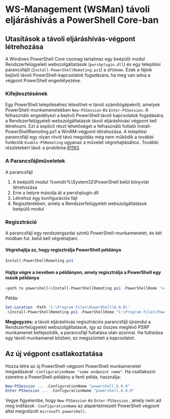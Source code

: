 # <a name="ws-management-wsman-remoting-in-powershell-core"></a>WS-Management (WSMan) távoli eljáráshívás a PowerShell Core-ban

## <a name="instructions-to-create-a-remoting-endpoint"></a>Utasítások a távoli eljáráshívás-végpont létrehozása

A Windows PowerShell Core csomag tartalmaz egy beépülő modul Rendszerfelügyeleti webszolgáltatások (`pwrshplugin.dll`) és egy telepítési parancsfájlt (`Install-PowerShellRemoting.ps1`) a `$PSHome`.
Ezek a fájlok bejövő távoli PowerShell-kapcsolatok fogadására, ha meg van adva a végpont PowerShell engedélyezése.

### <a name="motivation"></a>Kifejlesztésének

Egy PowerShell telepítéséhez létesíthet-e távoli számítógépekről, amelyek PowerShell-munkamenetekben `New-PSSession` és `Enter-PSSession`.
A felhasználó engedélyezi a bejövő PowerShell távoli kapcsolatok fogadására, a Rendszerfelügyeleti webszolgáltatások távoli eljáráshívási végpont kell létrehozni.
Ezt a explicit részt lehetőséget a felhasználó futtató Install-PowerShellRemoting.ps1 a WinRM-végpont létrehozása.
A telepítési parancsfájl egy olyan rövid távú megoldás még nem működik a további funkciók `Enable-PSRemoting` ugyanaz a művelet végrehajtásához.
További részletekért lásd: a probléma [#1193](https://github.com/PowerShell/PowerShell/issues/1193).

### <a name="script-actions"></a>A Parancsfájlműveletek

A parancsfájl

1. A beépülő modul %windir%\System32\PowerShell belül könyvtár létrehozása
1. Erre a helyre másolja át a pwrshplugin.dll
1. Létrehoz egy konfigurációs fájl
1. Regiszterekben, amely a Rendszerfelügyeleti webszolgáltatások beépülő modul

### <a name="registration"></a>Regisztráció

A parancsfájl egy rendszergazdai szintű PowerShell-munkamenetet, és két módban fut. belül kell végrehajtani.

#### <a name="executed-by-the-instance-of-powershell-that-it-will-register"></a>Végrehajtja az, hogy regisztrálja PowerShell példánya

```powershell
Install-PowerShellRemoting.ps1
```

#### <a name="executed-by-another-instance-of-powershell-on-behalf-of-the-instance-that-it-will-register"></a>Hajtja végre a nevében a példányon, amely regisztrálja a PowerShell egy másik példánya

```powershell
<path to powershell>\Install-PowerShellRemoting.ps1 -PowerShellHome "<absolute path to the instance's $PSHOME>"
```

Példa:

```powershell
Set-Location -Path 'C:\Program Files\PowerShell\6.0.0\'
.\Install-PowerShellRemoting.ps1 -PowerShellHome "C:\Program Files\PowerShell\6.0.0\"
```

**Megjegyzés:** a távoli eljáráshívás regisztrációs parancsfájl újraindul a Rendszerfelügyeleti webszolgáltatások, így az összes meglévő PSRP munkamenet befejeződik, a parancsfájl futtatása után azonnal. Ha futtatása egy távoli munkamenet közben, ez megszünteti a kapcsolatot.

## <a name="how-to-connect-to-the-new-endpoint"></a>Az új végpont csatlakoztatása

Hozza létre az új PowerShell-végpont PowerShell munkamenetet megadásával `-ConfigurationName "some endpoint name"`. Ha csatlakozni szeretne a PowerShell-példány a fenti példa, használja:

```powershell
New-PSSession ... -ConfigurationName "powershell.6.0.0"
Enter-PSSession ... -ConfigurationName "powershell.6.0.0"
```

Vegye figyelembe, hogy `New-PSSession` és `Enter-PSSession` , amely nem ad meg indítások `-ConfigurationName` az alapértelmezett PowerShell végpont által megcélzott `microsoft.powershell`.